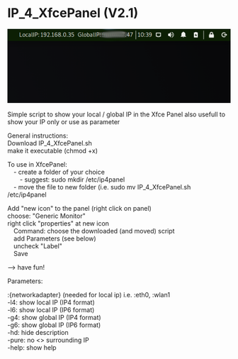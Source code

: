 # IP_4_XfcePanel (V2.1)

![preview](https://github.com/Valzuun/IP_4_XfcePanels/blob/master/IP4_4_XfcePanel.png)

Simple script to show your local / global IP in the Xfce Panel
also usefull to show your IP only or use as parameter 
  
General instructions:  
Download IP_4_XfcePanel.sh  
make it executable (chmod +x)  
  
To use in XfcePanel:  
&emsp;- create a folder of your choice  
&emsp;&emsp;- suggest: sudo mkdir /etc/ip4panel  
&emsp;- move the file to new folder (i.e. sudo mv IP_4_XfcePanel.sh /etc/ip4panel  
  
Add "new icon" to the panel (right click on panel)  
choose: "Generic Monitor"  
right click "properties" at new icon  
&emsp;Command: choose the downloaded (and moved) script  
&emsp;add Parameters (see below)  
&emsp;uncheck "Label"  
&emsp;Save  
  	
--> have fun!
  
Parameters:  
  
:{networkadapter} (needed for local ip) i.e. :eth0, :wlan1  
-l4: show local IP (IP4 format)  
-l6: show local IP (IP6 format)  
-g4: show global IP (IP4 format)  
-g6: show global IP (IP6 format)  
-hd: hide description  
-pure: no <> surrounding IP  
-help: show help  
